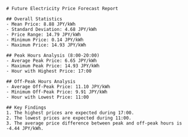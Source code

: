 
    # Future Electricity Price Forecast Report

    ## Overall Statistics
    - Mean Price: 8.88 JPY/kWh
    - Standard Deviation: 4.68 JPY/kWh
    - Price Range: 14.79 JPY/kWh
    - Minimum Price: 0.14 JPY/kWh
    - Maximum Price: 14.93 JPY/kWh

    ## Peak Hours Analysis (8:00-20:00)
    - Average Peak Price: 6.65 JPY/kWh
    - Maximum Peak Price: 14.93 JPY/kWh
    - Hour with Highest Price: 17:00

    ## Off-Peak Hours Analysis
    - Average Off-Peak Price: 11.10 JPY/kWh
    - Minimum Off-Peak Price: 9.91 JPY/kWh
    - Hour with Lowest Price: 11:00

    ## Key Findings
    1. The highest prices are expected during 17:00.
    2. The lowest prices are expected during 11:00.
    3. The average price difference between peak and off-peak hours is -4.44 JPY/kWh.
    